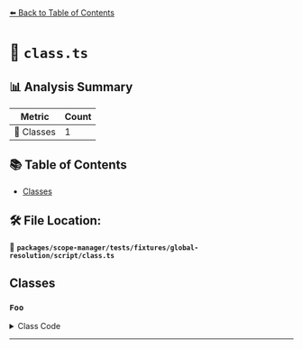 [⬅️ Back to Table of Contents](../../../../../../index.md)

# 📄 `class.ts`

## 📊 Analysis Summary

| Metric | Count |
|--------|-------|
| 🧱 Classes | 1 |

## 📚 Table of Contents

- [Classes](#classes)

## 🛠️ File Location:
📂 **`packages/scope-manager/tests/fixtures/global-resolution/script/class.ts`**

## Classes

### `Foo`

<details><summary>Class Code</summary>

```ts
class Foo {}
```
</details>


---
